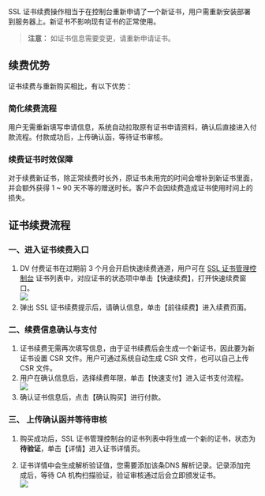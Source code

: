 SSL 证书续费操作相当于在控制台重新申请了一个新证书，用户需重新安装部署到服务器上。新证书不影响现有证书的正常使用。
> **注意：**
> 如证书信息需要变更，请重新申请证书。

## 续费优势
证书续费与重新购买相比，有以下优势：    
### 简化续费流程
用户无需重新填写申请信息，系统自动拉取原有证书申请资料，确认后直接进入付款流程。付款成功后，上传确认函，等待证书审核。   
### 续费证书时效保障
对于续费新证书，除正常续费时长外，原证书未用完的时间会增补到新证书里面，并会额外获得 1 ~ 90 天不等的赠送时长。客户不会因续费造成证书使用时间上的损失。   
 
## 证书续费流程
### 一、进入证书续费入口
1. DV 付费证书在过期前 3 个月会开启快速续费通道，用户可在 [SSL 证书管理控制台](http://console.tce.fsphere.cn/ssl) 证书列表中，对应证书的状态项中单击【快速续费】，打开快速续费窗口。    
![](http://imgcache.tcecqpoc.fsphere.cn/image/mc.qcloudimg.com/static/img/f1a8c5f4245cde0334dbf2e0770960d8/image.png)
2. 弹出 SSL 证书续费提示后，请确认信息，单击【前往续费】进入续费页面。 

### 二、续费信息确认与支付
1. 证书续费无需再次填写信息，由于证书续费后会生成一个新证书，因此要为新证书设置 CSR 文件。用户可通过系统自动生成 CSR 文件，也可以自己上传 CSR 文件。
2. 用户在确认信息后，选择续费年限，单击【快速支付】进入证书支付流程。
![](http://imgcache.tcecqpoc.fsphere.cn/image/mc.qcloudimg.com/static/img/7c949a9725f458b8d6b84ddc6975e566/image.png)
3. 确认证书信息后，点击【确认购买】进行付款。   

### 三、 上传确认函并等待审核
1. 购买成功后，SSL 证书管理控制台的证书列表中将生成一个新的证书，状态为 **待验证**，单击【详情】进入证书详情页。   
  
2. 证书详情中会生成解析验证值，您需要添加该条DNS 解析记录。记录添加完成后，等待 CA 机构扫描验证，验证审核通过后会立即颁发证书。   
 ![](http://imgcache.tcecqpoc.fsphere.cn/image/mc.qcloudimg.com/static/img/dbf0dd813451ecffa1ca71de8089c2c5/image.png)
